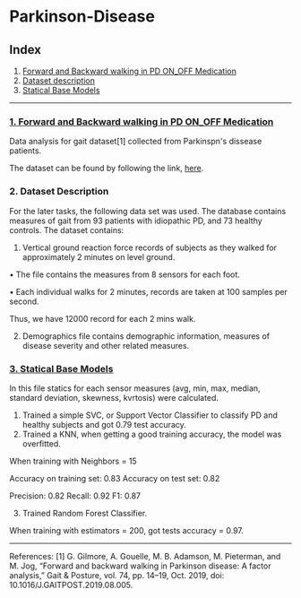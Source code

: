 # Parkinson-Disease

## Index
1. [Forward and Backward walking in PD ON_OFF Medication](#1.-forward-and-backward-walking-in-pd-on_off-medication)
2. [Dataset description](#2.-Dataset-Description)
3. [Statical Base Models](#3.-Statical-Base-Models)
----

### [1. Forward and Backward walking in PD ON_OFF Medication](https://github.com/Nemat-Allah-Aloush/Parkinson-Disease/tree/main/Forward%20and%20Backward%20walking%20in%20PD%20ON_OFF%20Medication)  
Data analysis for gait dataset[1] collected from Parkinspn's dissease patients.

The dataset can be found by following the link, [here](https://data.mendeley.com/datasets/7t658vpdhj/1/files/27c3a522-8baa-4ffd-8547-5f3b4ca240f6).

### 2. Dataset Description

For the later tasks, the following data set was used.
The database contains measures of gait from 93 patients with idiopathic PD, and 73 healthy controls.
The dataset contains:
1. Vertical ground reaction force records of subjects as they walked for approximately 2 minutes
on level ground.

  • The file contains the measures from 8 sensors for each foot.

  • Each individual walks for 2 minutes, records are taken at 100 samples per second.

  Thus, we have 12000 record for each 2 mins walk.

2. Demographics file contains demographic information, measures of disease severity and other
related measures.

### [3. Statical Base Models](https://github.com/Nemat-Allah-Aloush/Parkinson-Disease/blob/main/Statical%20base%20models.ipynb)

In this file statics for each sensor measures (avg, min, max, median, standard deviation, skewness, kvrtosis) were calculated.
1. Trained a simple SVC, or Support Vector Classifier to classify PD and healthy subjects and got 0.79 test accuracy.
2. Trained a KNN, when getting a good training accuracy, the model was overfitted.

When training with Neighbors = 15

Accuracy on training set: 0.83 Accuracy on test set: 0.82

Precision: 0.82 Recall: 0.92 F1: 0.87

3. Trained Random Forest Classifier.

When training with estimators = 200, got tests accuracy = 0.97.

----
References:
[1] G. Gilmore, A. Gouelle, M. B. Adamson, M. Pieterman, and M. Jog, “Forward and backward walking in Parkinson disease: A factor analysis,” Gait & Posture, vol. 74, pp. 14–19, Oct. 2019, doi: 10.1016/J.GAITPOST.2019.08.005.
